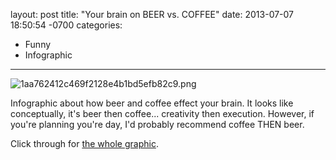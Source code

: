 layout: post
title:  "Your brain on BEER vs. COFFEE"
date:   2013-07-07 18:50:54 -0700
categories:
  - Funny
  - Infographic
---

  ![1aa762412c469f2128e4b1bd5efb82c9.png](/attachments/1aa762412c469f2128e4b1bd5efb82c9/image.png) 

 Infographic about how beer and coffee effect your brain. It looks like conceptually, it's beer then coffee... creativity then execution. However, if you're planning you're day, I'd probably recommend coffee THEN beer. 

 Click through for  [the whole graphic](http://en.ilovecoffee.jp/posts/view/79).

 
